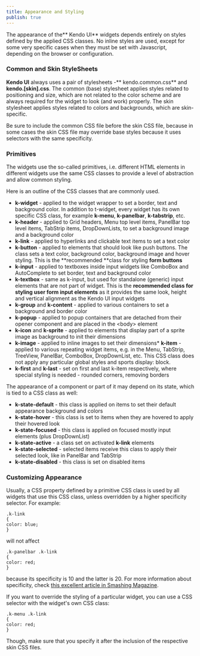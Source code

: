 ```yaml
---
title: Appearance and Styling
publish: true
---
```


<style>
.content-main .prettyprint { overflow-x: auto; }
</style>
The appearance of the** Kendo UI** widgets depends entirely on styles defined by the applied CSS classes. No inline styles are used, except for some very specific cases when they must be set with Javascript, depending on the browser or configuration.

### Common and Skin StyleSheets
 **Kendo UI** always uses a pair of stylesheets -** kendo.common.css** and **kendo.[skin].css**. The common (base) stylesheet applies styles related to positioning and size, which are not related to the color scheme and are always required for the widget to look (and work) properly. The skin stylesheet applies styles related to colors and backgrounds, which are skin-specific.

Be sure to include the common CSS file before the skin CSS file, because in some cases the skin CSS file may override base styles because it uses selectors with the same specificity.

### Primitives

The widgets use the so-called primitives, i.e. different HTML elements in different widgets use the same CSS classes to provide a level of abstraction and allow common styling.

Here is an outline of the CSS classes that are commonly used.

*   **k-widget** - applied to the widget wrapper to set a border, text and background color. In addition to t-widget, every widget has its own specific CSS class, for example **k-menu**, **k-panelbar**, **k-tabstrip**, etc.
*   **k-header** - applied to Grid headers, Menu top level items, PanelBar top level items, TabStrip items, DropDownLists, to set a background image and a background color
*   **k-link** - applied to hyperlinks and clickable text items to set a text color
*   **k-button** - applied to elements that should look like push buttons. The class sets a text color, background color, background image and hover styling. This is the **recommended **class for styling **form buttons**
*   **k-input** - applied to textboxes inside input widgets like ComboBox and AutoComplete to set border, text and background color
*   **k-textbox** - same as k-input, but used for standalone (generic) input elements that are not part of widget. This is the **recommended **class for styling user** form input elements** as it provides the same look, height and vertical alignment as the Kendo UI input widgets
*   **k-group** and **k-content** - applied to various containers to set a background and border color
*   **k-popup** - applied to popup containers that are detached from their opener component and are placed in the &lt;body&gt; element
*   **k-icon** and **k-sprite** - applied to elements that display part of a sprite image as background to init their dimensions
*   **k-image** - applied to inline images to set their dimensions*   **k-item** - applied to various repeating widget items, e.g. in the Menu, TabStrip, TreeView, PanelBar, ComboBox, DropDownList, etc. This CSS class does not apply any particular global styles and sports display: block.
*   **k-first** and **k-last** - set on first and last k-item respectively, where special styling is needed - rounded corners, removing borders 

The appearance of a component or part of it may depend on its state, which is tied to a CSS class as well:

*   **k-state-default** - this class is applied on items to set their default appearance background and colors
*   **k-state-hover** - this class is set to items when they are hovered to apply their hovered look
*   **k-state-focused** - this class is applied on focused mostly input elements (plus DropDownList)
*   **k-state-active** - a class set on activated **k-link** elements
*   **k-state-selected** - selected items receive this class to apply their selected look, like in PanelBar and TabStrip
*   **k-state-disabled** - this class is set on disabled items 

### Customizing Appearance

Usually, a CSS property defined by a primitive CSS class is used by all widgets that use this CSS class, unless overridden by a higher specificity selector. For example:
  
    .k-link
    {
    color: blue;
    }
      

will not affect
  
    .k-panelbar .k-link
    {
    color: red;
    }
      

because its specificity is 10 and the latter is 20\. For more information about specificity, check [this excellent article in Smashing Magazine](http://www.smashingmagazine.com/2007/07/27/css-specificity-things-you-should-know/).

If you want to override the styling of a particular widget, you can use a CSS selector with the widget's own CSS class:
  
    .k-menu .k-link
    {
    color: red;
    }
      

Though, make sure that you specify it after the inclusion of the respective skin CSS files.